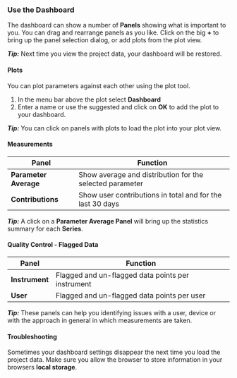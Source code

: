 ### Use the Dashboard
The dashboard can show a number of **Panels** showing what is important to you. You can drag and rearrange panels as you like. Click on the big **+** to bring up the panel selection dialog, or add plots from the plot view.

***Tip:*** Next time you view the project data, your dashboard will be restored.

#### Plots
You can plot parameters against each other using the plot tool. 
1. In the menu bar above the plot select **Dashboard**
2. Enter a name or use the suggested and click on **OK** to add the plot to your dashboard.

***Tip:*** You can click on panels with plots to load the plot into your plot view.

#### Measurements

| Panel  | Function |
| ------ | -------- |
| **Parameter Average**  | Show average and distribution for the selected parameter |
| **Contributions** | Show user contributions in total and for the last 30 days |

***Tip:*** A click on a **Parameter Average Panel** will bring up the statistics summary for each **Series**.

#### Quality Control - Flagged Data

| Panel  | Function |
| ------ | -------- |
| **Instrument** | Flagged and un-flagged data points per instrument |
| **User**   | Flagged and un-flagged data points per user |

***Tip:*** These panels can help you identifying issues with a user, device or with the approach in general in which measurements are taken.

#### Troubleshooting
Sometimes your dashboard settings disappear the next time you load the project data.
Make sure you allow the browser to store information in your browsers **local storage**.